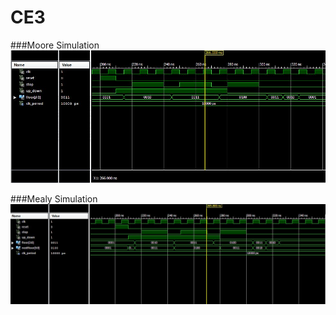 CE3
===

###Moore Simulation
![alt text][logo1]

[logo1]: /Moore_simulation.JPG

###Mealy Simulation
![alt text][logo2]

[logo2]: /Mealy_simulation.JPG

